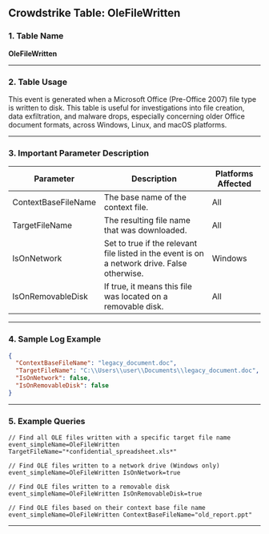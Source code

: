 ## Crowdstrike Table: OleFileWritten

### 1. Table Name

**OleFileWritten**

---

### 2. Table Usage

This event is generated when a Microsoft Office (Pre-Office 2007) file type is written to disk. This table is useful for investigations into file creation, data exfiltration, and malware drops, especially concerning older Office document formats, across Windows, Linux, and macOS platforms.

---

### 3. Important Parameter Description

| Parameter | Description | Platforms Affected |
|---|---|---|
| ContextBaseFileName | The base name of the context file. | All |
| TargetFileName | The resulting file name that was downloaded. | All |
| IsOnNetwork | Set to true if the relevant file listed in the event is on a network drive. False otherwise. | Windows |
| IsOnRemovableDisk | If true, it means this file was located on a removable disk. | All |

---

### 4. Sample Log Example

```json
{
  "ContextBaseFileName": "legacy_document.doc",
  "TargetFileName": "C:\\Users\\user\\Documents\\legacy_document.doc",
  "IsOnNetwork": false,
  "IsOnRemovableDisk": false
}
```

---

### 5. Example Queries

```xql
// Find all OLE files written with a specific target file name
event_simpleName=OleFileWritten TargetFileName="*confidential_spreadsheet.xls*"

// Find OLE files written to a network drive (Windows only)
event_simpleName=OleFileWritten IsOnNetwork=true

// Find OLE files written to a removable disk
event_simpleName=OleFileWritten IsOnRemovableDisk=true

// Find OLE files based on their context base file name
event_simpleName=OleFileWritten ContextBaseFileName="old_report.ppt"
```

---